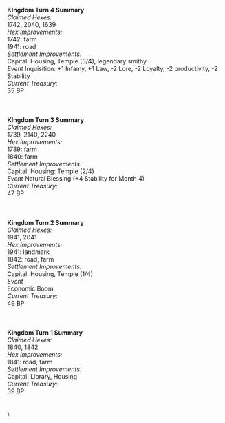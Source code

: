 __**KIngdom Turn 4 Summary**__\
_Claimed Hexes:_\
1742, 2040, 1639\
_Hex Improvements:_\
1742: farm\
1941: road\
_Settlement Improvements:_\
Capital: Housing, Temple (3/4), legendary smithy\
_Event_
Inquisition: +1 Infamy, +1 Law, -2 Lore, -2 Loyalty, -2 productivity, -2 Stability\
_Current Treasury:_\
35 BP\
\
\
\
__**KIngdom Turn 3 Summary**__\
_Claimed Hexes:_\
1739, 2140, 2240\
_Hex Improvements:_\
1739: farm\
1840: farm\
_Settlement Improvements:_\
Capital: Housing: Temple (2/4)\
_Event_
Natural Blessing (+4 Stability for Month 4)\
_Current Treasury:_\
47 BP\
\
\
\
__**Kingdom Turn 2 Summary**__\
_Claimed Hexes:_\
1941, 2041\
_Hex Improvements:_\
1941: landmark\
1842: road, farm\
_Settlement Improvements:_\
Capital: Housing, Temple (1/4)\
_Event_\
Economic Boom\
_Current Treasury:_\
49 BP\
\
\
\
__**Kingdom Turn 1 Summary**__\
_Claimed Hexes:_\
1840, 1842\
_Hex Improvements:_\
1841: road, farm\
_Settlement Improvements:_\
Capital: Library, Housing\
_Current Treasury:_\
39 BP\
\
\
\
